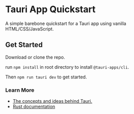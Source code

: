 # Tauri App Quickstart
A simple barebone quickstart for a Tauri app using vanilla HTML/CSS/JavaScript.


## Get Started
Download or clone the repo.

run  `npm install` in root directory to install `@tauri-apps/cli`.

Then `npm run tauri dev` to get started.

### Learn More
- [The concepts and ideas behind Tauri.](https://tauri.app/v1/references/)
- [Rust documentation](https://www.rust-lang.org/learn)